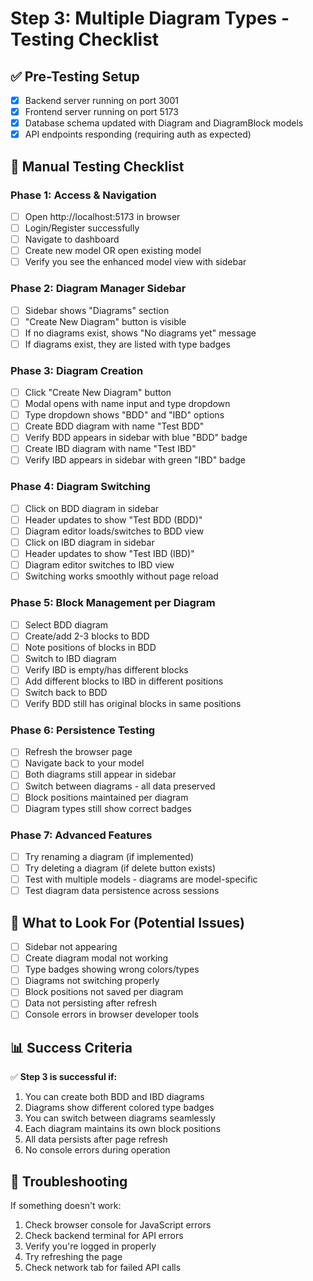 # Step 3: Multiple Diagram Types - Testing Checklist

## ✅ Pre-Testing Setup
- [x] Backend server running on port 3001
- [x] Frontend server running on port 5173  
- [x] Database schema updated with Diagram and DiagramBlock models
- [x] API endpoints responding (requiring auth as expected)

## 📝 Manual Testing Checklist

### Phase 1: Access & Navigation
- [ ] Open http://localhost:5173 in browser
- [ ] Login/Register successfully
- [ ] Navigate to dashboard
- [ ] Create new model OR open existing model
- [ ] Verify you see the enhanced model view with sidebar

### Phase 2: Diagram Manager Sidebar
- [ ] Sidebar shows "Diagrams" section
- [ ] "Create New Diagram" button is visible
- [ ] If no diagrams exist, shows "No diagrams yet" message
- [ ] If diagrams exist, they are listed with type badges

### Phase 3: Diagram Creation
- [ ] Click "Create New Diagram" button
- [ ] Modal opens with name input and type dropdown
- [ ] Type dropdown shows "BDD" and "IBD" options
- [ ] Create BDD diagram with name "Test BDD"
- [ ] Verify BDD appears in sidebar with blue "BDD" badge
- [ ] Create IBD diagram with name "Test IBD" 
- [ ] Verify IBD appears in sidebar with green "IBD" badge

### Phase 4: Diagram Switching
- [ ] Click on BDD diagram in sidebar
- [ ] Header updates to show "Test BDD (BDD)"
- [ ] Diagram editor loads/switches to BDD view
- [ ] Click on IBD diagram in sidebar
- [ ] Header updates to show "Test IBD (IBD)"
- [ ] Diagram editor switches to IBD view
- [ ] Switching works smoothly without page reload

### Phase 5: Block Management per Diagram
- [ ] Select BDD diagram
- [ ] Create/add 2-3 blocks to BDD
- [ ] Note positions of blocks in BDD
- [ ] Switch to IBD diagram
- [ ] Verify IBD is empty/has different blocks
- [ ] Add different blocks to IBD in different positions
- [ ] Switch back to BDD
- [ ] Verify BDD still has original blocks in same positions

### Phase 6: Persistence Testing
- [ ] Refresh the browser page
- [ ] Navigate back to your model
- [ ] Both diagrams still appear in sidebar
- [ ] Switch between diagrams - all data preserved
- [ ] Block positions maintained per diagram
- [ ] Diagram types still show correct badges

### Phase 7: Advanced Features
- [ ] Try renaming a diagram (if implemented)
- [ ] Try deleting a diagram (if delete button exists)
- [ ] Test with multiple models - diagrams are model-specific
- [ ] Test diagram data persistence across sessions

## 🐛 What to Look For (Potential Issues)
- [ ] Sidebar not appearing
- [ ] Create diagram modal not working
- [ ] Type badges showing wrong colors/types
- [ ] Diagrams not switching properly
- [ ] Block positions not saved per diagram
- [ ] Data not persisting after refresh
- [ ] Console errors in browser developer tools

## 📊 Success Criteria
✅ **Step 3 is successful if:**
1. You can create both BDD and IBD diagrams
2. Diagrams show different colored type badges
3. You can switch between diagrams seamlessly
4. Each diagram maintains its own block positions
5. All data persists after page refresh
6. No console errors during operation

## 🔧 Troubleshooting
If something doesn't work:
1. Check browser console for JavaScript errors
2. Check backend terminal for API errors
3. Verify you're logged in properly
4. Try refreshing the page
5. Check network tab for failed API calls
